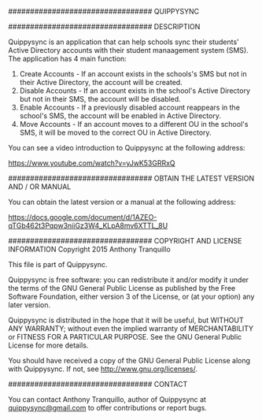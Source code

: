 ################################# QUIPPYSYNC


################################# DESCRIPTION

Quippysync is an application that can help schools sync their students' Active Directory accounts with their student manaagement system (SMS). The application has 4 main function:

1) Create Accounts - If an account exists in the schools's SMS but not in their Active Directory, the account will be created.
2) Disable Accounts - If an account exists in the school's Active Directory but not in their SMS, the account will be disabled.
3) Enable Accounts - If a previously disabled account reappears in the school's SMS, the account will be enabled in Active Directory.
4) Move Accounts - If an account moves to a different OU in the school's SMS, it will be moved to the correct OU in Active Directory.

You can see a video introduction to Quippysync at the following address:

https://www.youtube.com/watch?v=yJwK53GRRxQ

################################# OBTAIN THE LATEST VERSION AND / OR MANUAL

You can obtain the latest version or a manual at the following address:

https://docs.google.com/document/d/1AZEO-qTGb462t3Pqpw3niiGz3W4_KLpA8mv6XTTL_8U


################################# COPYRIGHT AND LICENSE INFORMATION
Copyright 2015 Anthony Tranquillo

This file is part of Quippysync.

Quippysync is free software: you can redistribute it and/or modify
it under the terms of the GNU General Public License as published by
the Free Software Foundation, either version 3 of the License, or
(at your option) any later version.

Quippysync is distributed in the hope that it will be useful,
but WITHOUT ANY WARRANTY; without even the implied warranty of
MERCHANTABILITY or FITNESS FOR A PARTICULAR PURPOSE.  See the
GNU General Public License for more details.

You should have received a copy of the GNU General Public License
along with Quippysync.  If not, see <http://www.gnu.org/licenses/>.


################################# CONTACT

You can contact Anthony Tranquillo, author of Quippysync at quippysync@gmail.com to offer contributions or report bugs.
